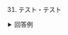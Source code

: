 31. テスト・テスト
<details><summary>回答例</summary><div>
<img src="https://user-images.githubusercontent.com/75789463/172346612-90e1026d-723a-40e4-8761-ce88e180ba49.gif" alt="データベースの作成">
</div></details>
	
